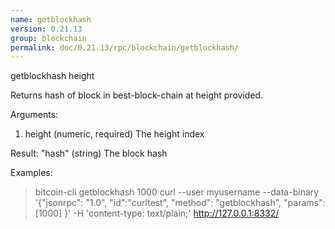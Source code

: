```yaml
---
name: getblockhash
version: 0.21.13
group: blockchain
permalink: doc/0.21.13/rpc/blockchain/getblockhash/
---
```


getblockhash height

Returns hash of block in best-block-chain at height provided.

Arguments:
1. height    (numeric, required) The height index

Result:
"hash"         (string) The block hash

Examples:
> bitcoin-cli getblockhash 1000
> curl --user myusername --data-binary '{"jsonrpc": "1.0", "id":"curltest", "method": "getblockhash", "params": [1000] }' -H 'content-type: text/plain;' http://127.0.0.1:8332/


